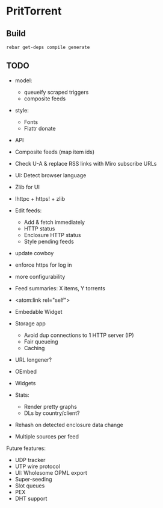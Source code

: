 PritTorrent
===========

Build
-----

```
rebar get-deps compile generate
```


TODO
----

* model:
  * queueify scraped triggers
  * composite feeds

* style:
  * Fonts
  * Flattr donate

* API
* Composite feeds (map item ids)

* Check U-A & replace RSS links with Miro subscribe URLs
* UI: Detect browser language
* Zlib for UI
* lhttpc + https! + zlib

* Edit feeds:
  * Add & fetch immediately
  * HTTP status
  * Enclosure HTTP status
  * Style pending feeds

* update cowboy

* enforce https for log in
* more configurability

* Feed summaries: X items, Y torrents
* <atom:link rel="self">

* Embedable Widget

* Storage app
  - Avoid dup connections to 1 HTTP server (IP)
  - Fair queueing
  - Caching
* URL longener?
* OEmbed
* Widgets

* Stats:
  - Render pretty graphs
  - DLs by country/client?

* Rehash on detected enclosure data change
* Multiple sources per feed

Future features:

* UDP tracker
* UTP wire protocol
* UI: Wholesome OPML export
* Super-seeding
* Slot queues
* PEX
* DHT support

